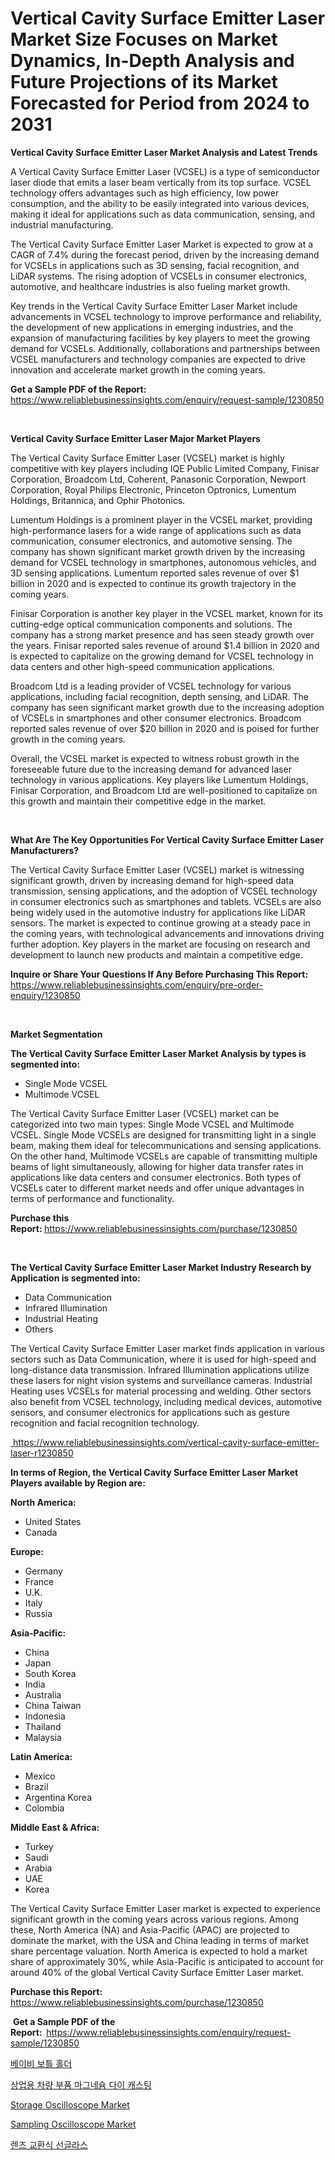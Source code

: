 <p><h1>Vertical Cavity Surface Emitter Laser Market Size Focuses on Market Dynamics, In-Depth Analysis and Future Projections of its Market Forecasted for Period from 2024 to 2031</h1></p><p><strong>Vertical Cavity Surface Emitter Laser Market Analysis and Latest Trends</strong></p>
<p><p>A Vertical Cavity Surface Emitter Laser (VCSEL) is a type of semiconductor laser diode that emits a laser beam vertically from its top surface. VCSEL technology offers advantages such as high efficiency, low power consumption, and the ability to be easily integrated into various devices, making it ideal for applications such as data communication, sensing, and industrial manufacturing.</p><p>The Vertical Cavity Surface Emitter Laser Market is expected to grow at a CAGR of 7.4% during the forecast period, driven by the increasing demand for VCSELs in applications such as 3D sensing, facial recognition, and LiDAR systems. The rising adoption of VCSELs in consumer electronics, automotive, and healthcare industries is also fueling market growth.</p><p>Key trends in the Vertical Cavity Surface Emitter Laser Market include advancements in VCSEL technology to improve performance and reliability, the development of new applications in emerging industries, and the expansion of manufacturing facilities by key players to meet the growing demand for VCSELs. Additionally, collaborations and partnerships between VCSEL manufacturers and technology companies are expected to drive innovation and accelerate market growth in the coming years.</p></p>
<p><strong>Get a Sample PDF of the Report:&nbsp;</strong> <a href="https://www.reliablebusinessinsights.com/enquiry/request-sample/1230850">https://www.reliablebusinessinsights.com/enquiry/request-sample/1230850</a></p>
<p>&nbsp;</p>
<p><strong>Vertical Cavity Surface Emitter Laser Major Market Players</strong></p>
<p><p>The Vertical Cavity Surface Emitter Laser (VCSEL) market is highly competitive with key players including IQE Public Limited Company, Finisar Corporation, Broadcom Ltd, Coherent, Panasonic Corporation, Newport Corporation, Royal Philips Electronic, Princeton Optronics, Lumentum Holdings, Britannica, and Ophir Photonics.</p><p>Lumentum Holdings is a prominent player in the VCSEL market, providing high-performance lasers for a wide range of applications such as data communication, consumer electronics, and automotive sensing. The company has shown significant market growth driven by the increasing demand for VCSEL technology in smartphones, autonomous vehicles, and 3D sensing applications. Lumentum reported sales revenue of over $1 billion in 2020 and is expected to continue its growth trajectory in the coming years.</p><p>Finisar Corporation is another key player in the VCSEL market, known for its cutting-edge optical communication components and solutions. The company has a strong market presence and has seen steady growth over the years. Finisar reported sales revenue of around $1.4 billion in 2020 and is expected to capitalize on the growing demand for VCSEL technology in data centers and other high-speed communication applications.</p><p>Broadcom Ltd is a leading provider of VCSEL technology for various applications, including facial recognition, depth sensing, and LiDAR. The company has seen significant market growth due to the increasing adoption of VCSELs in smartphones and other consumer electronics. Broadcom reported sales revenue of over $20 billion in 2020 and is poised for further growth in the coming years.</p><p>Overall, the VCSEL market is expected to witness robust growth in the foreseeable future due to the increasing demand for advanced laser technology in various applications. Key players like Lumentum Holdings, Finisar Corporation, and Broadcom Ltd are well-positioned to capitalize on this growth and maintain their competitive edge in the market.</p></p>
<p>&nbsp;</p>
<p><strong>What Are The Key Opportunities For Vertical Cavity Surface Emitter Laser Manufacturers?</strong></p>
<p><p>The Vertical Cavity Surface Emitter Laser (VCSEL) market is witnessing significant growth, driven by increasing demand for high-speed data transmission, sensing applications, and the adoption of VCSEL technology in consumer electronics such as smartphones and tablets. VCSELs are also being widely used in the automotive industry for applications like LiDAR sensors. The market is expected to continue growing at a steady pace in the coming years, with technological advancements and innovations driving further adoption. Key players in the market are focusing on research and development to launch new products and maintain a competitive edge.</p></p>
<p><strong>Inquire or Share Your Questions If Any Before Purchasing This Report:</strong> <a href="https://www.reliablebusinessinsights.com/enquiry/pre-order-enquiry/1230850">https://www.reliablebusinessinsights.com/enquiry/pre-order-enquiry/1230850</a></p>
<p>&nbsp;</p>
<p><strong>Market Segmentation</strong></p>
<p><strong>The Vertical Cavity Surface Emitter Laser Market Analysis by types is segmented into:</strong></p>
<p><ul><li>Single Mode VCSEL</li><li>Multimode VCSEL</li></ul></p>
<p><p>The Vertical Cavity Surface Emitter Laser (VCSEL) market can be categorized into two main types: Single Mode VCSEL and Multimode VCSEL. Single Mode VCSELs are designed for transmitting light in a single beam, making them ideal for telecommunications and sensing applications. On the other hand, Multimode VCSELs are capable of transmitting multiple beams of light simultaneously, allowing for higher data transfer rates in applications like data centers and consumer electronics. Both types of VCSELs cater to different market needs and offer unique advantages in terms of performance and functionality.</p></p>
<p><strong>Purchase this Report:&nbsp;</strong><a href="https://www.reliablebusinessinsights.com/purchase/1230850">https://www.reliablebusinessinsights.com/purchase/1230850</a></p>
<p>&nbsp;</p>
<p><strong>The Vertical Cavity Surface Emitter Laser Market Industry Research by Application is segmented into:</strong></p>
<p><ul><li>Data Communication</li><li>Infrared Illumination</li><li>Industrial Heating</li><li>Others</li></ul></p>
<p><p>The Vertical Cavity Surface Emitter Laser market finds application in various sectors such as Data Communication, where it is used for high-speed and long-distance data transmission. Infrared Illumination applications utilize these lasers for night vision systems and surveillance cameras. Industrial Heating uses VCSELs for material processing and welding. Other sectors also benefit from VCSEL technology, including medical devices, automotive sensors, and consumer electronics for applications such as gesture recognition and facial recognition technology.</p></p>
<p><a href="https://www.reliablebusinessinsights.com/vertical-cavity-surface-emitter-laser-r1230850">&nbsp;https://www.reliablebusinessinsights.com/vertical-cavity-surface-emitter-laser-r1230850</a></p>
<p><strong>In terms of Region, the Vertical Cavity Surface Emitter Laser Market Players available by Region are:</strong></p>
<p>
    <p> <strong> North America: </strong>
        <ul>
            <li>United States</li>
            <li>Canada</li>
        </ul>
        </p> 
    <p> <strong> Europe: </strong>
        <ul>
            <li>Germany</li>
            <li>France</li>
            <li>U.K.</li>
            <li>Italy</li>
            <li>Russia</li>
        </ul>
        </p> 
    <p> <strong> Asia-Pacific: </strong>
        <ul>
            <li>China</li>
            <li>Japan</li>
            <li>South Korea</li>
            <li>India</li>
            <li>Australia</li>
            <li>China Taiwan</li>
            <li>Indonesia</li>
            <li>Thailand</li>
            <li>Malaysia</li>
        </ul>
        </p> 
    <p> <strong> Latin America: </strong>
        <ul>
            <li>Mexico</li>
            <li>Brazil</li>
            <li>Argentina Korea</li>
            <li>Colombia</li>
        </ul>
        </p> 
    <p> <strong> Middle East & Africa: </strong>
        <ul>
            <li>Turkey</li>
            <li>Saudi</li>
            <li>Arabia</li>
            <li>UAE</li>
            <li>Korea</li>
        </ul>
    </p>
    </p>
<p><p>The Vertical Cavity Surface Emitter Laser market is expected to experience significant growth in the coming years across various regions. Among these, North America (NA) and Asia-Pacific (APAC) are projected to dominate the market, with the USA and China leading in terms of market share percentage valuation. North America is expected to hold a market share of approximately 30%, while Asia-Pacific is anticipated to account for around 40% of the global Vertical Cavity Surface Emitter Laser market.</p></p>
<p><strong>Purchase this Report: </strong><a href="https://www.reliablebusinessinsights.com/purchase/1230850">https://www.reliablebusinessinsights.com/purchase/1230850</a></p>
<p>&nbsp;<strong>Get a Sample PDF of the Report:&nbsp;&nbsp;</strong><a href="https://www.reliablebusinessinsights.com/enquiry/request-sample/1230850">https://www.reliablebusinessinsights.com/enquiry/request-sample/1230850</a></p>
<p><strong></strong></p>
<p><p><a href="https://github.com/hasanrajibul387/Market-Research-Report-List-1/blob/main/8562162157722.md">베이비 보틀 홀더</a></p><p><a href="https://medium.com/@sandubujor71/%EC%83%81%EC%9A%A9-%EC%B0%A8%EB%9F%89-%EB%B6%80%ED%92%88-%EB%A7%88%EA%B7%B8%EB%84%A4%EC%8A%98-%EB%8B%A4%EC%9D%B4-%EC%BA%90%EC%8A%A4%ED%8C%85-%EC%8B%9C%EC%9E%A5-%EA%B7%9C%EB%AA%A8-%EC%8B%9C%EC%9E%A5-%EC%84%B8%EB%B6%84%ED%99%94-%EC%8B%9C%EC%9E%A5-%EB%8F%99%ED%96%A5-%EB%B0%8F-%EC%84%B1%EC%9E%A5-%EB%B6%84%EC%84%9D-%EC%98%88%EC%B8%A1-2031%EB%85%84%EA%B9%8C%EC%A7%80-4fe3aa66be5a">상업용 차량 부품 마그네슘 다이 캐스팅</a></p><p><a href="https://github.com/thuyvuongpk111/Market-Research-Report-List-1/blob/main/storage-oscilloscope-market.md">Storage Oscilloscope Market</a></p><p><a href="https://github.com/ayamsauke86/Market-Research-Report-List-1/blob/main/sampling-oscilloscope-market.md">Sampling Oscilloscope Market</a></p><p><a href="https://github.com/victorsharp87978/Market-Research-Report-List-1/blob/main/2424703157721.md">렌즈 교환식 선글라스</a></p></p>